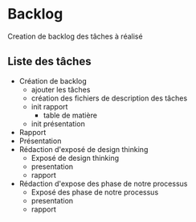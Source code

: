 # Backlog

Creation de backlog des tâches à réalisé

## Liste des tâches

- Création de backlog
  - ajouter les tâches
  - création des fichiers de description des tâches
  - init rapport
    - table de matière
  - init présentation
- Rapport
- Présentation
- Rédaction d'exposé de design thinking
  - Exposé de design thinking
  - presentation
  - rapport
- Rédaction d'expose des phase de notre processus 
  - Exposé des phase de notre processus
  - presentation
  - rapport 